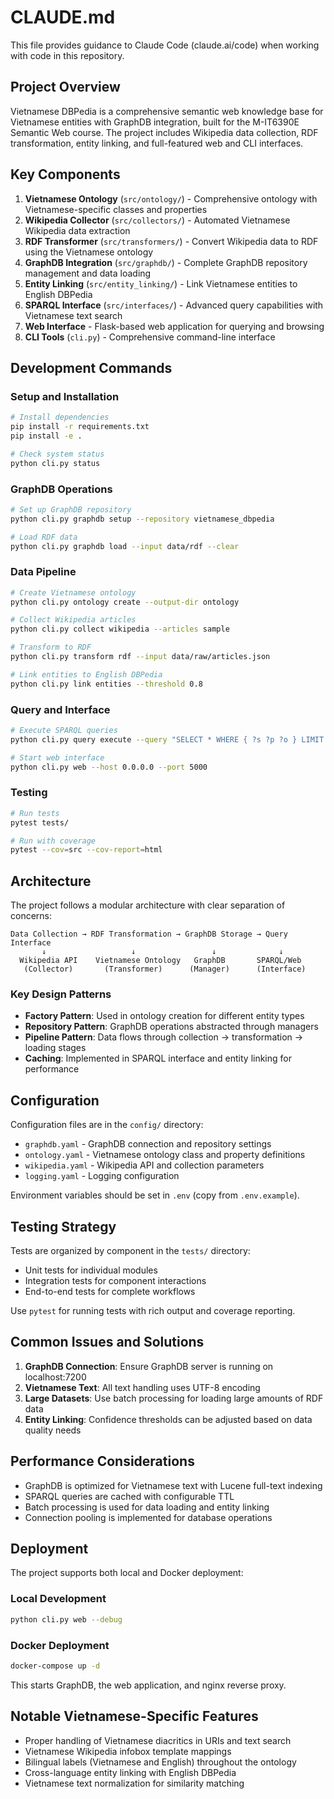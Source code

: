 # CLAUDE.md

This file provides guidance to Claude Code (claude.ai/code) when working with code in this repository.

## Project Overview

Vietnamese DBPedia is a comprehensive semantic web knowledge base for Vietnamese entities with GraphDB integration, built for the M-IT6390E Semantic Web course. The project includes Wikipedia data collection, RDF transformation, entity linking, and full-featured web and CLI interfaces.

## Key Components

1. **Vietnamese Ontology** (`src/ontology/`) - Comprehensive ontology with Vietnamese-specific classes and properties
2. **Wikipedia Collector** (`src/collectors/`) - Automated Vietnamese Wikipedia data extraction
3. **RDF Transformer** (`src/transformers/`) - Convert Wikipedia data to RDF using the Vietnamese ontology
4. **GraphDB Integration** (`src/graphdb/`) - Complete GraphDB repository management and data loading
5. **Entity Linking** (`src/entity_linking/`) - Link Vietnamese entities to English DBPedia
6. **SPARQL Interface** (`src/interfaces/`) - Advanced query capabilities with Vietnamese text search
7. **Web Interface** - Flask-based web application for querying and browsing
8. **CLI Tools** (`cli.py`) - Comprehensive command-line interface

## Development Commands

### Setup and Installation
```bash
# Install dependencies
pip install -r requirements.txt
pip install -e .

# Check system status
python cli.py status
```

### GraphDB Operations
```bash
# Set up GraphDB repository
python cli.py graphdb setup --repository vietnamese_dbpedia

# Load RDF data
python cli.py graphdb load --input data/rdf --clear
```

### Data Pipeline
```bash
# Create Vietnamese ontology
python cli.py ontology create --output-dir ontology

# Collect Wikipedia articles
python cli.py collect wikipedia --articles sample

# Transform to RDF
python cli.py transform rdf --input data/raw/articles.json

# Link entities to English DBPedia
python cli.py link entities --threshold 0.8
```

### Query and Interface
```bash
# Execute SPARQL queries
python cli.py query execute --query "SELECT * WHERE { ?s ?p ?o } LIMIT 5"

# Start web interface
python cli.py web --host 0.0.0.0 --port 5000
```

### Testing
```bash
# Run tests
pytest tests/

# Run with coverage
pytest --cov=src --cov-report=html
```

## Architecture

The project follows a modular architecture with clear separation of concerns:

```
Data Collection → RDF Transformation → GraphDB Storage → Query Interface
       ↓                   ↓                 ↓              ↓
  Wikipedia API    Vietnamese Ontology   GraphDB       SPARQL/Web
   (Collector)       (Transformer)      (Manager)      (Interface)
```

### Key Design Patterns

- **Factory Pattern**: Used in ontology creation for different entity types
- **Repository Pattern**: GraphDB operations abstracted through managers
- **Pipeline Pattern**: Data flows through collection → transformation → loading stages
- **Caching**: Implemented in SPARQL interface and entity linking for performance

## Configuration

Configuration files are in the `config/` directory:
- `graphdb.yaml` - GraphDB connection and repository settings
- `ontology.yaml` - Vietnamese ontology class and property definitions
- `wikipedia.yaml` - Wikipedia API and collection parameters
- `logging.yaml` - Logging configuration

Environment variables should be set in `.env` (copy from `.env.example`).

## Testing Strategy

Tests are organized by component in the `tests/` directory:
- Unit tests for individual modules
- Integration tests for component interactions
- End-to-end tests for complete workflows

Use `pytest` for running tests with rich output and coverage reporting.

## Common Issues and Solutions

1. **GraphDB Connection**: Ensure GraphDB server is running on localhost:7200
2. **Vietnamese Text**: All text handling uses UTF-8 encoding
3. **Large Datasets**: Use batch processing for loading large amounts of RDF data
4. **Entity Linking**: Confidence thresholds can be adjusted based on data quality needs

## Performance Considerations

- GraphDB is optimized for Vietnamese text with Lucene full-text indexing
- SPARQL queries are cached with configurable TTL
- Batch processing is used for data loading and entity linking
- Connection pooling is implemented for database operations

## Deployment

The project supports both local and Docker deployment:

### Local Development
```bash
python cli.py web --debug
```

### Docker Deployment
```bash
docker-compose up -d
```

This starts GraphDB, the web application, and nginx reverse proxy.

## Notable Vietnamese-Specific Features

- Proper handling of Vietnamese diacritics in URIs and text search
- Vietnamese Wikipedia infobox template mappings
- Bilingual labels (Vietnamese and English) throughout the ontology
- Cross-language entity linking with English DBPedia
- Vietnamese text normalization for similarity matching